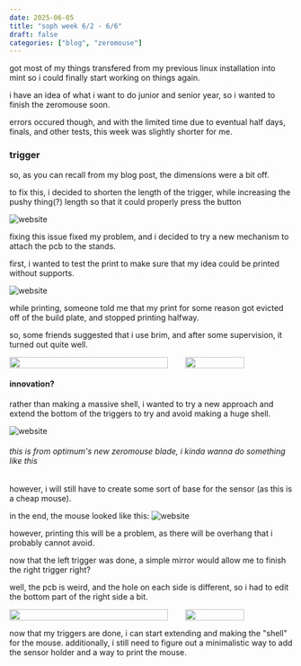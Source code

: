 ```yaml
---
date: 2025-06-05
title: "soph week 6/2 - 6/6"
draft: false
categories: ["blog", "zeromouse"]
---
```


got most of my things transfered from my previous linux installation into mint so i could finally start working on things again.

i have an idea of what i want to do junior and senior year, so i wanted to finish the zeromouse soon.

errors occured though, and with the limited time due to eventual half days, finals, and other tests, this week was slightly shorter for me.

### trigger
so, as you can recall from my blog post, the dimensions were a bit off.

to fix this, i decided to shorten the length of the trigger, while increasing the pushy thing(?) length so that it could properly press the button

![website](/img/soph/18/left_odl.PNG)

fixing this issue fixed my problem, and i decided to try a new mechanism to attach the pcb to the stands.

first, i wanted to test the print to make sure that my idea could be printed without supports.

![website](/img/soph/18/broken.jpeg)

while printing, someone told me that my print for some reason got evicted off of the build plate, and stopped printing halfway.

so, some friends suggested that i use brim, and after some supervision, it turned out quite well.

<div style="display: flex;">  
  <img style="width: 90%;" src="/img/soph/18/new1.jpeg">
  <img style="width: 55%;" src="/img/soph/18/new2.jpeg">
</div>

#### innovation?
rather than making a massive shell, i wanted to try a new approach and extend the bottom of the triggers to try and avoid making a huge shell.

![website](/img/soph/18/idea.jpg)
###### this is from optimum's new zeromouse blade, i kinda wanna do something like this

however, i will still have to create some sort of base for the sensor (as this is a cheap mouse).

in the end, the mouse looked like this:
![website](/img/soph/18/LEFT.PNG)

however, printing this will be a problem, as there will be overhang that i probably cannot avoid.

now that the left trigger was done, a simple mirror would allow me to finish the right trigger right?

well, the pcb is weird, and the hole on each side is different, so i had to edit the bottom part of the right side a bit.

<div style="display: flex;">  
  <img style="width: 90%;" src="/img/soph/18/right_problems.PNG">
  <img style="width: 55%;" src="/img/soph/18/fixed_right.PNG">
</div>


now that my triggers are done, i can start extending and making the "shell" for the mouse. additionally, i still need to figure out a minimalistic way to add the sensor holder and a way to print the mouse.
